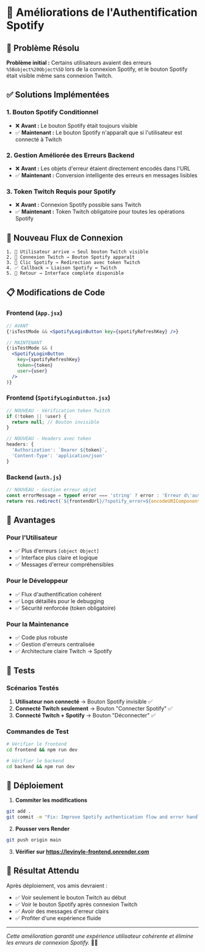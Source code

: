 # 🎵 Améliorations de l'Authentification Spotify

## 🚀 Problème Résolu

**Problème initial :** Certains utilisateurs avaient des erreurs `%5Bobject%20Object%5D` lors de la connexion Spotify, et le bouton Spotify était visible même sans connexion Twitch.

## ✅ Solutions Implémentées

### 1. **Bouton Spotify Conditionnel**
- ❌ **Avant :** Le bouton Spotify était toujours visible
- ✅ **Maintenant :** Le bouton Spotify n'apparaît que si l'utilisateur est connecté à Twitch

### 2. **Gestion Améliorée des Erreurs Backend**
- ❌ **Avant :** Les objets d'erreur étaient directement encodés dans l'URL
- ✅ **Maintenant :** Conversion intelligente des erreurs en messages lisibles

### 3. **Token Twitch Requis pour Spotify**
- ❌ **Avant :** Connexion Spotify possible sans Twitch
- ✅ **Maintenant :** Token Twitch obligatoire pour toutes les opérations Spotify

## 🔄 Nouveau Flux de Connexion

```
1. 👤 Utilisateur arrive → Seul bouton Twitch visible
2. 🔗 Connexion Twitch → Bouton Spotify apparaît
3. 🎵 Clic Spotify → Redirection avec token Twitch  
4. ✅ Callback → Liaison Spotify ↔ Twitch
5. 🎉 Retour → Interface complète disponible
```

## 📋 Modifications de Code

### Frontend (`App.jsx`)
```jsx
// AVANT
{!isTestMode && <SpotifyLoginButton key={spotifyRefreshKey} />}

// MAINTENANT  
{!isTestMode && (
  <SpotifyLoginButton 
    key={spotifyRefreshKey} 
    token={token}
    user={user}
  />
)}
```

### Frontend (`SpotifyLoginButton.jsx`)
```jsx
// NOUVEAU - Vérification token Twitch
if (!token || !user) {
  return null; // Bouton invisible
}

// NOUVEAU - Headers avec token
headers: {
  'Authorization': `Bearer ${token}`,
  'Content-Type': 'application/json'
}
```

### Backend (`auth.js`)
```javascript
// NOUVEAU - Gestion erreur objet
const errorMessage = typeof error === 'string' ? error : 'Erreur d\'authentification Spotify';
return res.redirect(`${frontendUrl}/?spotify_error=${encodeURIComponent(errorMessage)}`);
```

## 🎯 Avantages

### **Pour l'Utilisateur**
- ✅ Plus d'erreurs `[object Object]`
- ✅ Interface plus claire et logique
- ✅ Messages d'erreur compréhensibles

### **Pour le Développeur**
- ✅ Flux d'authentification cohérent
- ✅ Logs détaillés pour le debugging
- ✅ Sécurité renforcée (token obligatoire)

### **Pour la Maintenance**
- ✅ Code plus robuste
- ✅ Gestion d'erreurs centralisée  
- ✅ Architecture claire Twitch → Spotify

## 🔧 Tests

### Scénarios Testés
1. **Utilisateur non connecté** → Bouton Spotify invisible ✅
2. **Connecté Twitch seulement** → Bouton "Connecter Spotify" ✅
3. **Connecté Twitch + Spotify** → Bouton "Déconnecter" ✅

### Commandes de Test
```bash
# Vérifier le frontend
cd frontend && npm run dev

# Vérifier le backend  
cd backend && npm run dev
```

## 🚀 Déploiement

1. **Commiter les modifications**
```bash
git add .
git commit -m "Fix: Improve Spotify authentication flow and error handling"
```

2. **Pousser vers Render**
```bash
git push origin main
```

3. **Vérifier sur https://levinyle-frontend.onrender.com**

## 🎉 Résultat Attendu

Après déploiement, vos amis devraient :
- ✅ Voir seulement le bouton Twitch au début
- ✅ Voir le bouton Spotify après connexion Twitch
- ✅ Avoir des messages d'erreur clairs
- ✅ Profiter d'une expérience fluide

---

*Cette amélioration garantit une expérience utilisateur cohérente et élimine les erreurs de connexion Spotify.* 🎵✨ 